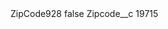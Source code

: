 <?xml version="1.0" encoding="UTF-8"?>
<CustomMetadata xmlns="http://soap.sforce.com/2006/04/metadata" xmlns:xsi="http://www.w3.org/2001/XMLSchema-instance" xmlns:xsd="http://www.w3.org/2001/XMLSchema">
    <label>ZipCode928</label>
    <protected>false</protected>
    <values>
        <field>Zipcode__c</field>
        <value xsi:type="xsd:string">19715</value>
    </values>
</CustomMetadata>
